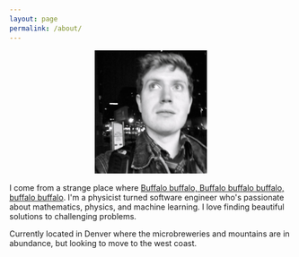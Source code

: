 ```yaml
---
layout: page
permalink: /about/
---
```


<center>
	<img src="/images/me.png" height="220" width="200">
</center>

I come from a strange place where [Buffalo buffalo, Buffalo buffalo buffalo, buffalo buffalo](http://en.wikipedia.org/wiki/Buffalo_buffalo_Buffalo_buffalo_buffalo_buffalo_Buffalo_buffalo). I'm a physicist turned software engineer who's passionate about mathematics, physics, and machine learning. I love finding beautiful solutions to challenging problems. 

Currently located in Denver where the microbreweries and mountains are in abundance, but looking to move to the west coast.
